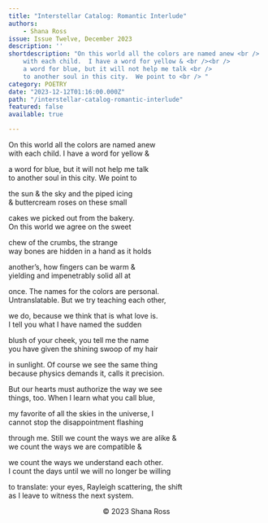 ```yaml
---
title: "Interstellar Catalog: Romantic Interlude"
authors:
    - Shana Ross
issue: Issue Twelve, December 2023
description: ''
shortdescription: "On this world all the colors are named anew <br />
    with each child.  I have a word for yellow & <br /><br /> 
    a word for blue, but it will not help me talk <br /> 
    to another soul in this city.  We point to <br /> "
category: POETRY
date: "2023-12-12T01:16:00.000Z"
path: "/interstellar-catalog-romantic-interlude"
featured: false
available: true

---
```


On this world all the colors are named anew <br />
with each child.  I have a word for yellow & <br /> 

a word for blue, but it will not help me talk <br /> 
to another soul in this city.  We point to <br /> 

the sun & the sky and the piped icing <br /> 
& buttercream roses on these small <br /> 

cakes we picked out from the bakery. <br /> 
On this world we agree on the sweet <br /> 

chew of the crumbs, the strange <br /> 
way bones are hidden in a hand as it holds <br /> 

another’s, how fingers can be warm & <br />
yielding and impenetrably solid all at <br />

once.  The names for the colors are personal. <br /> 
Untranslatable. But we try teaching each other, <br />

we do, because we think that is what love is. <br />
I tell you what I have named the sudden <br />

blush of your cheek, you tell me the name <br />
you have given the shining swoop of my hair <br />

in sunlight.  Of course we see the same thing <br />
because physics demands it, calls it precision. <br />

But our hearts must authorize the way we see <br />
things, too.  When I learn what you call blue, <br />

my favorite of all the skies in the universe, I <br />
cannot stop the disappointment flashing <br />

through me.  Still we count the ways we are alike & <br />
we count the ways we are compatible & <br />

we count the ways we understand each other. <br /> 
I count the days until we will no longer be willing <br /> 

to translate: your eyes, Rayleigh scattering, the shift <br />
as I leave to witness the next system. <br />



<p style="text-align: center;">© 2023 Shana Ross</p>